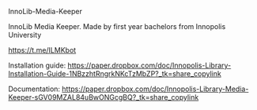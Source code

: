 InnoLib-Media-Keeper

InnoLib Media Keeper. Made by first year bachelors from Innopolis University

https://t.me/ILMKbot

Installation guide: https://paper.dropbox.com/doc/Innopolis-Library-Installation-Guide-1NBzzhtRngrkNKcTzMbZP?_tk=share_copylink

Documentation: https://paper.dropbox.com/doc/Innopolis-Library-Media-Keeper-sGV09MZAL84uBwONGcgBQ?_tk=share_copylink
